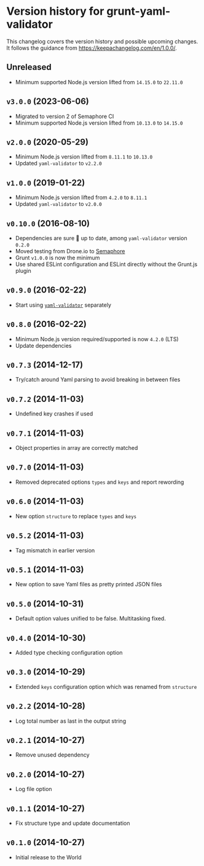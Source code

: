 # Version history for grunt-yaml-validator

This changelog covers the version history and possible upcoming changes.
It follows the guidance from https://keepachangelog.com/en/1.0.0/.

## Unreleased

- Minimum supported Node.js version lifted from `14.15.0` to `22.11.0`

## `v3.0.0` (2023-06-06)

- Migrated to version 2 of Semaphore CI
- Minimum supported Node.js version lifted from `10.13.0` to `14.15.0`

## `v2.0.0` (2020-05-29)

- Minimum Node.js version lifted from `8.11.1` to `10.13.0`
- Updated `yaml-validator` to `v2.2.0`

## `v1.0.0` (2019-01-22)
- Minimum Node.js version lifted from `4.2.0` to `8.11.1`
- Updated `yaml-validator` to `v2.0.0`

## `v0.10.0` (2016-08-10)

- Dependencies are sure :tophat: up to date, among `yaml-validator` version `0.2.0`
- Moved testing from Drone.io to [Semaphore](https://paazmaya.semaphoreci.com/projects/grunt-yaml-validator)
- Grunt `v1.0.0` is now the minimum
- Use shared ESLint configuration and ESLint directly without the Grunt.js plugin

## `v0.9.0` (2016-02-22)

- Start using [`yaml-validator`](https://www.npmjs.com/package/yaml-validator) separately

## `v0.8.0` (2016-02-22)

- Minimum Node.js version required/supported is now `4.2.0` (LTS)
- Update dependencies

## `v0.7.3` (2014-12-17)

- Try/catch around Yaml parsing to avoid breaking in between files

## `v0.7.2` (2014-11-03)

- Undefined key crashes if used

## `v0.7.1` (2014-11-03)

- Object properties in array are correctly matched

## `v0.7.0` (2014-11-03)

- Removed deprecated options `types` and `keys` and report rewording

## `v0.6.0` (2014-11-03)

- New option `structure` to replace `types` and `keys`

## `v0.5.2` (2014-11-03)

- Tag mismatch in earlier version

## `v0.5.1` (2014-11-03)

- New option to save Yaml files as pretty printed JSON files

## `v0.5.0` (2014-10-31)

- Default option values unified to be false. Multitasking fixed.

## `v0.4.0` (2014-10-30)

- Added type checking configuration option

## `v0.3.0` (2014-10-29)

- Extended `keys` configuration option which was renamed from `structure`

## `v0.2.2` (2014-10-28)

- Log total number as last in the output string

## `v0.2.1` (2014-10-27)

- Remove unused dependency

## `v0.2.0` (2014-10-27)

- Log file option

## `v0.1.1` (2014-10-27)

- Fix structure type and update documentation

## `v0.1.0` (2014-10-27)

- Initial release to the World
